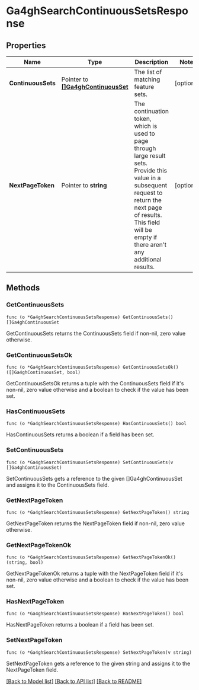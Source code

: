 # Ga4ghSearchContinuousSetsResponse

## Properties

Name | Type | Description | Notes
------------ | ------------- | ------------- | -------------
**ContinuousSets** | Pointer to [**[]Ga4ghContinuousSet**](ga4ghContinuousSet.md) | The list of matching feature sets. | [optional] 
**NextPageToken** | Pointer to **string** | The continuation token, which is used to page through large result sets. Provide this value in a subsequent request to return the next page of results. This field will be empty if there aren&#39;t any additional results. | [optional] 

## Methods

### GetContinuousSets

`func (o *Ga4ghSearchContinuousSetsResponse) GetContinuousSets() []Ga4ghContinuousSet`

GetContinuousSets returns the ContinuousSets field if non-nil, zero value otherwise.

### GetContinuousSetsOk

`func (o *Ga4ghSearchContinuousSetsResponse) GetContinuousSetsOk() ([]Ga4ghContinuousSet, bool)`

GetContinuousSetsOk returns a tuple with the ContinuousSets field if it's non-nil, zero value otherwise
and a boolean to check if the value has been set.

### HasContinuousSets

`func (o *Ga4ghSearchContinuousSetsResponse) HasContinuousSets() bool`

HasContinuousSets returns a boolean if a field has been set.

### SetContinuousSets

`func (o *Ga4ghSearchContinuousSetsResponse) SetContinuousSets(v []Ga4ghContinuousSet)`

SetContinuousSets gets a reference to the given []Ga4ghContinuousSet and assigns it to the ContinuousSets field.

### GetNextPageToken

`func (o *Ga4ghSearchContinuousSetsResponse) GetNextPageToken() string`

GetNextPageToken returns the NextPageToken field if non-nil, zero value otherwise.

### GetNextPageTokenOk

`func (o *Ga4ghSearchContinuousSetsResponse) GetNextPageTokenOk() (string, bool)`

GetNextPageTokenOk returns a tuple with the NextPageToken field if it's non-nil, zero value otherwise
and a boolean to check if the value has been set.

### HasNextPageToken

`func (o *Ga4ghSearchContinuousSetsResponse) HasNextPageToken() bool`

HasNextPageToken returns a boolean if a field has been set.

### SetNextPageToken

`func (o *Ga4ghSearchContinuousSetsResponse) SetNextPageToken(v string)`

SetNextPageToken gets a reference to the given string and assigns it to the NextPageToken field.


[[Back to Model list]](../README.md#documentation-for-models) [[Back to API list]](../README.md#documentation-for-api-endpoints) [[Back to README]](../README.md)


